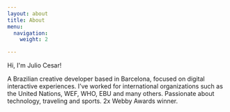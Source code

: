 ```yaml
---
layout: about
title: About
menu:
  navigation:
    weight: 2

---
```

Hi, I'm Julio Cesar!


A Brazilian creative developer based in Barcelona, focused on digital interactive experiences. I’ve worked for international organizations such as the United Nations, WEF, WHO, EBU and many others.
Passionate about technology, traveling and sports.
2x Webby Awards winner.